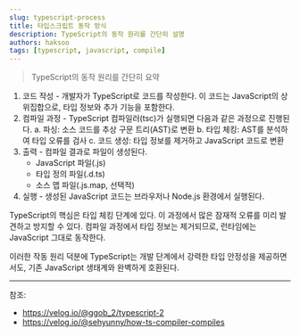 ```yaml
---
slug: typescript-process
title: 타입스크립트 동작 방식
description: TypeScript의 동작 원리를 간단히 설명
authors: haksoo
tags: [typescript, javascript, compile]
---
```


> TypeScript의 동작 원리를 간단히 요약

<!-- truncate -->

1. 코드 작성 - 개발자가 TypeScript로 코드를 작성한다. 이 코드는 JavaScript의 상위집합으로, 타입 정보와 추가 기능을 포함한다.
2. 컴파일 과정 - TypeScript 컴파일러(tsc)가 실행되면 다음과 같은 과정으로 진행된다.
   a. 파싱: 소스 코드를 추상 구문 트리(AST)로 변환
   b. 타입 체킹: AST를 분석하여 타입 오류를 검사
   c. 코드 생성: 타입 정보를 제거하고 JavaScript 코드로 변환
3. 출력 - 컴파일 결과로 파일이 생성된다.
   - JavaScript 파일(.js)
   - 타입 정의 파일(.d.ts)
   - 소스 맵 파일(.js.map, 선택적)
4. 실행 - 생성된 JavaScript 코드는 브라우저나 Node.js 환경에서 실행된다.

TypeScript의 핵심은 타입 체킹 단계에 있다. 이 과정에서 많은 잠재적 오류를 미리 발견하고 방지할 수 있다. 컴파일 과정에서 타입 정보는 제거되므로, 런타임에는 JavaScript 그대로 동작한다.

이러한 작동 원리 덕분에 TypeScript는 개발 단계에서 강력한 타입 안정성을 제공하면서도, 기존 JavaScript 생태계와 완벽하게 호환된다.

---

참조:

- https://velog.io/@ggob_2/typescript-2
- https://velog.io/@sehyunny/how-ts-compiler-compiles
